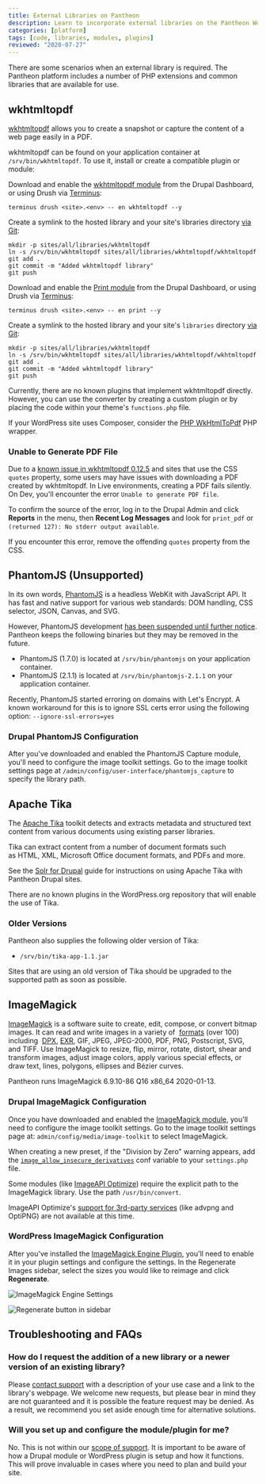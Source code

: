 ```yaml
---
title: External Libraries on Pantheon
description: Learn to incorporate external libraries on the Pantheon Website Management Platform.
categories: [platform]
tags: [code, libraries, modules, plugins]
reviewed: "2020-07-27"
---
```


There are some scenarios when an external library is required. The Pantheon platform includes a number of PHP extensions and common libraries that are available for use.

## wkhtmltopdf

[wkhtmltopdf](https://wkhtmltopdf.org/) allows you to create a snapshot or capture the content of a web page easily in a PDF.

wkhtmltopdf can be found on your application container at `/srv/bin/wkhtmltopdf`. To use it, install or create a compatible plugin or module:

<TabList>

<Tab title="Drupal 8" id="d8-example" active={true}>

Download and enable the [wkhtmltopdf module](https://www.drupal.org/project/wkhtmltopdf) from the Drupal Dashboard, or using Drush via [Terminus](/terminus/):

```bash{promptUser: user}
terminus drush <site>.<env> -- en wkhtmltopdf --y
```

Create a symlink to the hosted library and your site's libraries directory [via Git](/git/#clone-your-site-codebase):

```bash{promptUser: user}
mkdir -p sites/all/libraries/wkhtmltopdf
ln -s /srv/bin/wkhtmltopdf sites/all/libraries/wkhtmltopdf/wkhtmltopdf
git add .
git commit -m "Added wkhtmltopdf library"
git push
```

</Tab>

<Tab title="Drupal 7" id="d7-example">

Download and enable the [Print module](https://www.drupal.org/project/print) from the Drupal Dashboard, or using Drush via [Terminus](/terminus/):

```bash{promptUser: user}
terminus drush <site>.<env> -- en print --y
```

Create a symlink to the hosted library and your site's `libraries` directory [via Git](/git/#clone-your-site-codebase):

```bash{promptUser: user}
mkdir -p sites/all/libraries/wkhtmltopdf
ln -s /srv/bin/wkhtmltopdf sites/all/libraries/wkhtmltopdf/wkhtmltopdf
git add .
git commit -m "Added wkhtmltopdf library"
git push
```

</Tab>

<Tab title="WordPress" id="wp-example">

Currently, there are no known plugins that implement wkhtmltopdf directly. However, you can use the converter by creating a custom plugin or by placing the code within your theme's `functions.php` file.

If your WordPress site uses Composer, consider the [PHP WkHtmlToPdf](https://github.com/mikehaertl/phpwkhtmltopdf) PHP wrapper.

</Tab>

</TabList>

### Unable to Generate PDF File

Due to a [known issue in wkhtmltopdf 0.12.5](https://github.com/wkhtmltopdf/wkhtmltopdf/issues/4242) and sites that use the CSS `quotes` property, some users may have issues with downloading a PDF created by wkhtmltopdf. In Live environments, creating a PDF fails silently. On Dev, you'll encounter the error `Unable to generate PDF file`.

To confirm the source of the error, log in to the Drupal Admin and click **Reports** in the menu, then **Recent Log Messages** and look for `print_pdf` or `(returned 127): No stderr output available`.

If you encounter this error, remove the offending `quotes` property from the CSS.

## PhantomJS (Unsupported)

In its own words, [PhantomJS](https://github.com/ariya/phantomjs/) is a headless WebKit with JavaScript API. It has fast and native support for various web standards: DOM handling, CSS selector, JSON, Canvas, and SVG.

However, PhantomJS development [has been suspended until further notice](https://github.com/ariya/phantomjs/issues/15344). Pantheon keeps the following binaries but they may be removed in the future.

- PhantomJS (1.7.0) is located at `/srv/bin/phantomjs` on your application container.
- PhantomJS (2.1.1) is located at `/srv/bin/phantomjs-2.1.1` on your application container.

Recently, PhantomJS started erroring on domains with Let's Encrypt. A known workaround for this is to ignore SSL certs error using the following option: `--ignore-ssl-errors=yes`

### Drupal PhantomJS Configuration

After you've downloaded and enabled the PhantomJS Capture module, you'll need to configure the image toolkit settings. Go to the image toolkit settings page at `/admin/config/user-interface/phantomjs_capture` to specify the library path.

## Apache Tika

The [Apache Tika](https://tika.apache.org/) toolkit detects and extracts metadata and structured text content from various documents using existing parser libraries.

Tika can extract content from a number of document formats such as HTML, XML, Microsoft Office document formats, and PDFs and more.

See the [Solr for Drupal](/guides/solr-drupal) guide for instructions on using Apache Tika with Pantheon Drupal sites.

There are no known plugins in the WordPress.org repository that will enable the use of Tika.

### Older Versions

Pantheon also supplies the following older version of Tika:

- `/srv/bin/tika-app-1.1.jar`

Sites that are using an old version of Tika should be upgraded to the supported path as soon as possible.

## ImageMagick

[ImageMagick](https://www.imagemagick.org/script/index.php) is a software suite to create, edit, compose, or convert bitmap images. It can read and write images in a variety of  [formats](https://www.imagemagick.org/script/formats.php) (over 100) including  [DPX](https://www.imagemagick.org/script/motion-picture.php), [EXR](https://www.imagemagick.org/script/high-dynamic-range.php), GIF, JPEG, JPEG-2000, PDF, PNG, Postscript, SVG, and TIFF. Use ImageMagick to resize, flip, mirror, rotate, distort, shear and transform images, adjust image colors, apply various special effects, or draw text, lines, polygons, ellipses and Bézier curves.

Pantheon runs ImageMagick 6.9.10-86 Q16 x86_64 2020-01-13.

### Drupal ImageMagick Configuration

Once you have downloaded and enabled the [ImageMagick module](https://www.drupal.org/project/imagemagick), you'll need to configure the image toolkit settings. Go to the image toolkit settings page at: `admin/config/media/image-toolkit` to select ImageMagick.

When creating a new preset, if the "Division by Zero" warning appears, add the [`image_allow_insecure_derivatives`](https://www.drupal.org/project/image_allow_insecure_derivatives) conf variable to your `settings.php` file.

Some modules (like [ImageAPI Optimize](https://www.drupal.org/project/imageapi_optimize)) require the explicit path to the ImageMagick library. Use the path `/usr/bin/convert`.

ImageAPI Optimize's [support for 3rd-party services](https://www.drupal.org/node/773342) (like advpng and OptiPNG) are not available at this time.

### WordPress ImageMagick Configuration

After you've installed the [ImageMagick Engine Plugin](https://wordpress.org/plugins/imagemagick-engine/#installation), you'll need to enable it in your plugin settings and configure the settings. In the Regenerate Images sidebar, select the sizes you would like to reimage and click **Regenerate**.

![ImageMagick Engine Settings](../images/imagemagick-engine-settings.png)

![Regenerate button in sidebar](../images/imagemagick-regenerate-sidebar.png)


## Troubleshooting and FAQs

### How do I request the addition of a new library or a newer version of an existing library?

Please [contact support](/support/) with a description of your use case and a link to the library's webpage. We welcome new requests, but please bear in mind they are not guaranteed and it is possible the feature request may be denied. As a result, we recommend you set aside enough time for alternative solutions.

### Will you set up and configure the module/plugin for me?

No. This is not within our [scope of support](/support/#scope-of-support). It is important to be aware of how a Drupal module or WordPress plugin is setup and how it functions. This will prove invaluable in cases where you need to plan and build your site.
